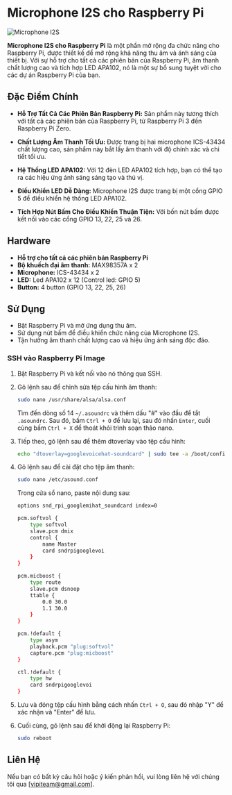 # Microphone I2S cho Raspberry Pi

![Microphone I2S](link-to-your-image.png)

**Microphone I2S cho Raspberry Pi** là một phần mở rộng đa chức năng cho Raspberry Pi, được thiết kế để mở rộng khả năng thu âm và ánh sáng của thiết bị. Với sự hỗ trợ cho tất cả các phiên bản của Raspberry Pi, âm thanh chất lượng cao và tích hợp LED APA102, nó là một sự bổ sung tuyệt vời cho các dự án Raspberry Pi của bạn.

## Đặc Điểm Chính

- **Hỗ Trợ Tất Cả Các Phiên Bản Raspberry Pi:** Sản phẩm này tương thích với tất cả các phiên bản của Raspberry Pi, từ Raspberry Pi 3 đến Raspberry Pi Zero.

- **Chất Lượng Âm Thanh Tối Ưu:** Được trang bị hai microphone ICS-43434 chất lượng cao, sản phẩm này bắt lấy âm thanh với độ chính xác và chi tiết tối ưu.

- **Hệ Thống LED APA102:** Với 12 đèn LED APA102 tích hợp, bạn có thể tạo ra các hiệu ứng ánh sáng sáng tạo và thú vị.

- **Điều Khiển LED Dễ Dàng:** Microphone I2S được trang bị một cổng GPIO 5 để điều khiển hệ thống LED APA102.

- **Tích Hợp Nút Bấm Cho Điều Khiển Thuận Tiện:** Với bốn nút bấm được kết nối vào các cổng GPIO 13, 22, 25 và 26.

## Hardware

- **Hỗ trợ cho tất cả các phiên bản Raspberry Pi**
- **Bộ khuếch đại âm thanh:** MAX98357A x 2
- **Microphone:** ICS-43434 x 2
- **LED:** Led APA102 x 12 (Control led: GPIO 5)
- **Button:** 4 button (GPIO 13, 22, 25, 26)

## Sử Dụng

- Bật Raspberry Pi và mở ứng dụng thu âm.
- Sử dụng nút bấm để điều khiển chức năng của Microphone I2S.
- Tận hưởng âm thanh chất lượng cao và hiệu ứng ánh sáng độc đáo.

### SSH vào Raspberry Pi Image

1. Bật Raspberry Pi và kết nối vào nó thông qua SSH.

2. Gõ lệnh sau để chỉnh sửa tệp cấu hình âm thanh:

   ```sh
   sudo nano /usr/share/alsa/alsa.conf
   ```

   Tìm đến dòng số 14 `~/.asoundrc` và thêm dấu "#" vào đầu để tắt `.asoundrc`. Sau đó, bấm `Ctrl + O` để lưu lại, sau đó nhấn `Enter`, cuối cùng bấm `Ctrl + X` để thoát khỏi trình soạn thảo nano.

3. Tiếp theo, gõ lệnh sau để thêm dtoverlay vào tệp cấu hình:

   ```sh
   echo "dtoverlay=googlevoicehat-soundcard" | sudo tee -a /boot/config.txt
   ```

4. Gõ lệnh sau để cài đặt cho tệp âm thanh:

   ```sh
   sudo nano /etc/asound.conf
   ```

   Trong cửa sổ nano, paste nội dung sau:

   ```sh
   options snd_rpi_googlemihat_soundcard index=0

   pcm.softvol {
       type softvol
       slave.pcm dmix
       control {
           name Master
           card sndrpigooglevoi
       }
   }

   pcm.micboost {
       type route
       slave.pcm dsnoop
       ttable {
           0.0 30.0
           1.1 30.0
       }
   }

   pcm.!default {
       type asym
       playback.pcm "plug:softvol"
       capture.pcm "plug:micboost"
   }

   ctl.!default {
       type hw
       card sndrpigooglevoi
   }
   ```

5. Lưu và đóng tệp cấu hình bằng cách nhấn `Ctrl + O`, sau đó nhập "Y" để xác nhận và "Enter" để lưu.

6. Cuối cùng, gõ lệnh sau để khởi động lại Raspberry Pi:

   ```sh
   sudo reboot
   ```

## Liên Hệ

Nếu bạn có bất kỳ câu hỏi hoặc ý kiến phản hồi, vui lòng liên hệ với chúng tôi qua [vipiteam@gmail.com].
